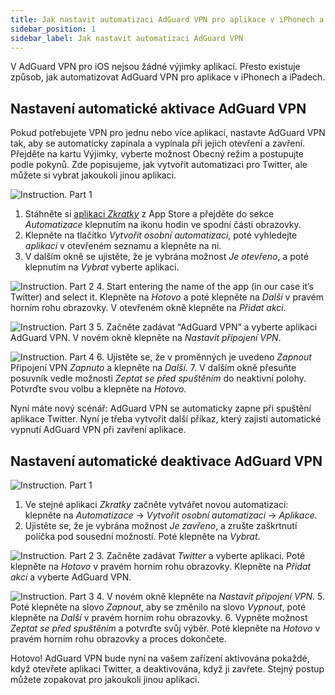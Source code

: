```yaml
---
title: Jak nastavit automatizaci AdGuard VPN pro aplikace v iPhonech a iPadech
sidebar_position: 1
sidebar_label: Jak nastavit automatizaci AdGuard VPN
---
```


V AdGuard VPN pro iOS nejsou žádné výjimky aplikací. Přesto existuje způsob, jak automatizovat AdGuard VPN pro aplikace v iPhonech a iPadech.

## Nastavení automatické aktivace AdGuard VPN

Pokud potřebujete VPN pro jednu nebo více aplikací, nastavte AdGuard VPN tak, aby se automaticky zapínala a vypínala při jejich otevření a zavření. Přejděte na kartu Výjimky, vyberte možnost Obecný režim a postupujte podle pokynů. Zde popisujeme, jak vytvořit automatizaci pro Twitter, ale můžete si vybrat jakoukoli jinou aplikaci.

![Instruction. Part 1](https://cdn.adguardvpn.com/public/Adguard/Blog/VPNauto/vpn_on1_en.jpg)

1. Stáhněte si [aplikaci *Zkratky*](https://apps.apple.com/us/app/shortcuts/id915249334) z App Store a přejděte do sekce *Automatizace* klepnutím na ikonu hodin ve spodní části obrazovky.
2. Klepněte na tlačítko *Vytvořit osobní automatizaci*, poté vyhledejte *aplikaci* v otevřeném seznamu a klepněte na ni.
3. V dalším okně se ujistěte, že je vybrána možnost *Je otevřeno*, a poté klepnutím na *Vybrat* vyberte aplikaci.

![Instruction. Part 2](https://cdn.adguardvpn.com/public/Adguard/Blog/VPNauto/vpn_on2_en.jpg)
4. Start entering the name of the app (in our case it’s Twitter) and select it. Klepněte na *Hotovo* a poté klepněte na *Další* v pravém horním rohu obrazovky. V otevřeném okně klepněte na *Přidat akci*.

![Instruction. Part 3](https://cdn.adguardvpn.com/public/Adguard/Blog/VPNauto/vpn_on3_en.jpg)
5. Začněte zadávat “AdGuard VPN” a vyberte aplikaci AdGuard VPN. V novém okně klepněte na *Nastavit připojení VPN*.

![Instruction. Part 4](https://cdn.adguardvpn.com/public/Adguard/Blog/VPNauto/vpn_on4_en.jpg)
6. Ujistěte se, že v proměnných je uvedeno *Zapnout* Připojení VPN *Zapnuto* a klepněte na *Další*.
7. V dalším okně přesuňte posuvník vedle možnosti *Zeptat se před spuštěním* do neaktivní polohy. Potvrďte svou volbu a klepněte na *Hotovo*.

Nyní máte nový scénář: AdGuard VPN se automaticky zapne při spuštění aplikace Twitter. Nyní je třeba vytvořit další příkaz, který zajistí automatické vypnutí AdGuard VPN při zavření aplikace.

## Nastavení automatické deaktivace AdGuard VPN

![Instruction. Part 1](https://cdn.adguardvpn.com/public/Adguard/Blog/VPNauto/vpn_off1_en.jpg)

1. Ve stejné aplikaci *Zkratky* začněte vytvářet novou automatizaci: klepněte na *Automatizace* → *Vytvořit osobní automatizaci* → *Aplikace*.
2. Ujistěte se, že je vybrána možnost *Je zavřeno*, a zrušte zaškrtnutí políčka pod sousední možností. Poté klepněte na *Vybrat*.

![Instruction. Part 2](https://cdn.adguardvpn.com/public/Adguard/Blog/VPNauto/vpn_off2_en.jpg)
3. Začněte zadávat *Twitter* a vyberte aplikaci. Poté klepněte na *Hotovo* v pravém horním rohu obrazovky. Klepněte na *Přidat akci* a vyberte AdGuard VPN.

![Instruction. Part 3](https://cdn.adguardvpn.com/public/Adguard/Blog/VPNauto/vpn_off3_en.jpg)
4. V novém okně klepněte na *Nastavit připojení VPN*.
5. Poté klepněte na slovo *Zapnout*, aby se změnilo na slovo *Vypnout*, poté klepněte na *Další* v pravém horním rohu obrazovky.
6. Vypněte možnost *Zeptat se před spuštěním* a potvrďte svůj výběr. Poté klepněte na *Hotovo* v pravém horním rohu obrazovky a proces dokončete.

Hotovo! AdGuard VPN bude nyní na vašem zařízení aktivována pokaždé, když otevřete aplikaci Twitter, a deaktivována, když ji zavřete. Stejný postup můžete zopakovat pro jakoukoli jinou aplikaci.
